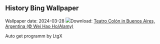 ## History Bing Wallpaper
Wallpaper date: 2024-03-28
![](https://www.bing.com/th?id=OHR.TeatroColon_EN-US2518867279_UHD.jpg&w=1000)Download: [Teatro Colón in Buenos Aires, Argentina (© Wei Hao Ho/Alamy)](https://www.bing.com/th?id=OHR.TeatroColon_EN-US2518867279_UHD.jpg)

Auto get programm by LtgX
